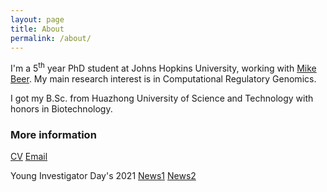 ```yaml
---
layout: page
title: About
permalink: /about/
---
```


I'm a 5<sup>th</sup> year PhD student at Johns Hopkins University, working with [Mike Beer](https://beerlab.org/index.php?title=Computational_Regulatory_Genomics). My main research interest is in Computational Regulatory Genomics.

I got my B.Sc. from Huazhong University of Science and Technology with honors in Biotechnology.



### More information

[CV](CV_20211226.pdf) [Email](mailto:wxi1@jhu.edu)

Young Investigator Day's 2021 [News1](https://www.hopkinsmedicine.org/som/kudos/young-investigators-day-2021/bios.html#xi) [News2](https://www.bme.jhu.edu/news-events/news/three-from-hopkins-bme-recognized-at-young-investigators-day/)
